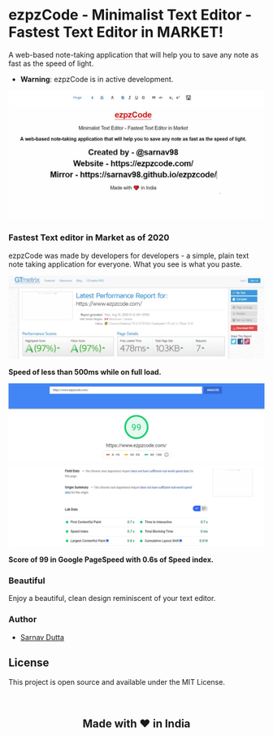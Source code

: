 <h1> ezpzCode - Minimalist Text Editor - Fastest Text Editor in MARKET! </h1>

<p text-align="center;">A web-based note-taking application that will help you to save any note as fast as the speed of light. </p>

- **Warning**: ezpzCode is in active development.

![Screenshot](./images/screenshot.JPG)

### Fastest Text editor in Market as of 2020

ezpzCode was made by developers for developers - a simple, plain text note taking application for everyone. What you see is what you paste.

![Screenshot](./images/gtmetrix.JPG)

<b>Speed of less than 500ms while on full load.</b>

![Screenshot](./images/pagespeed.JPG)

<b>Score of 99 in Google PageSpeed with 0.6s of Speed index.</b>

### Beautiful

Enjoy a beautiful, clean design reminiscent of your text editor.

### Author

- [Sarnav Dutta](https://github.com/sarnav98)

## License

This project is open source and available under the MIT License.

<br>

<h2 style="text-align: center;">Made with ❤️ in India</h2>

